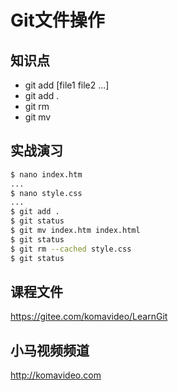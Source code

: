 Git文件操作
==========

## 知识点

* git add [file1 file2 ...]
* git add .
* git rm
* git mv

## 实战演习

~~~bash
$ nano index.htm
...
$ nano style.css
...
$ git add .
$ git status
$ git mv index.htm index.html
$ git status
$ git rm --cached style.css
$ git status
~~~

## 课程文件

https://gitee.com/komavideo/LearnGit

## 小马视频频道

http://komavideo.com
